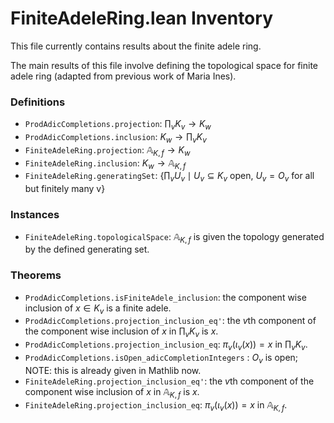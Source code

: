 # FiniteAdeleRing.lean Inventory

This file currently contains results about the finite adele ring.

The main results of this file involve defining the topological space for finite adele ring (adapted from previous work of Maria Ines). 

### Definitions

- `ProdAdicCompletions.projection`: $\prod_v K_v \to K_w$ 
- `ProdAdicCompletions.inclusion`: $K_w \to \prod_v K_v$
- `FiniteAdeleRing.projection`: $\mathbb{A}_{K, f} \to K_w$
- `FiniteAdeleRing.inclusion`: $K_w \to \mathbb{A}_{K, f}$
- `FiniteAdeleRing.generatingSet`: $\{\prod_v U_v \mid U_v\subseteq K_v\ \text{open},\ U_v = O_v\ \text{for all but finitely many v}\}$

### Instances

- `FiniteAdeleRing.topologicalSpace`: $\mathbb{A}_{K, f}$ is given the topology generated by the defined generating set.

### Theorems

- `ProdAdicCompletions.isFiniteAdele_inclusion`: the component wise inclusion of $x \in K_v$ is a finite adele.
- `ProdAdicCompletions.projection_inclusion_eq'`: the $v$th component of the component wise inclusion of $x$ in $\prod_v K_v$ is $x$.
- `ProdAdicCompletions.projection_inclusion_eq`: $\pi_v (\iota_v (x)) = x$ in $\prod_v K_v$.
- `ProdAdicCompletions.isOpen_adicCompletionIntegers` : $O_v$ is open; NOTE: this is already given in Mathlib now.
- `FiniteAdeleRing.projection_inclusion_eq'`: the $v$th component of the component wise inclusion of $x$ in $\mathbb{A}_{K, f}$ is $x$.
- `FiniteAdeleRing.projection_inclusion_eq`: $\pi_v (\iota_v (x)) = x$ in $\mathbb{A}_{K, f}$.
